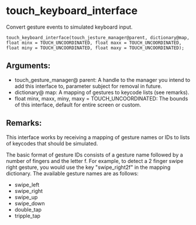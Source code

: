 # touch_keyboard_interface
Convert gesture events to simulated keyboard input.

`touch_keyboard_interface(touch_jesture_manager@parent, dictionary@map, float minx = TOUCH_UNCOORDINATED, float maxx = TOUCH_UNCOORDINATED, float miny = TOUCH_UNCOORDINATED, float maxy = TOUCH_UNCOORDINATED);`

## Arguments:
* touch_gesture_manager@ parent: A handle to the manager you intend to add this interface to, parameter subject for removal in future.
* dictionary@ map: A mapping of gestures to keycode lists (see remarks).
* float minx, maxx, miny, maxy = TOUCH_UNCOORDINATED: The bounds of this interface, default for entire screen or custom.

## Remarks:
This interface works by receiving a mapping of gesture names or IDs to lists of keycodes that should be simulated.

The basic format of gesture IDs consists of a gesture name followed by a number of fingers and the letter f. For example, to detect a 2 finger swipe right gesture, you would use the key "swipe_right2f" in the mapping dictionary. The available gesture names are as follows:
* swipe_left
* swipe_right
* swipe_up
* swipe_down
* double_tap
* tripple_tap
